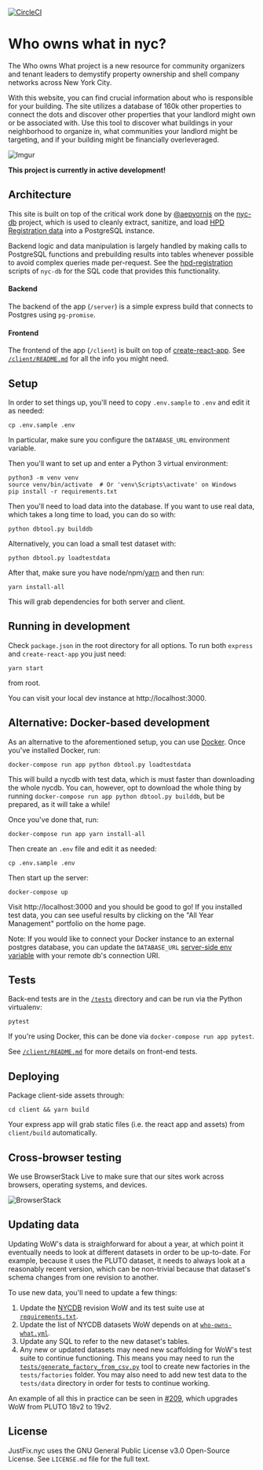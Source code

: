 [![CircleCI](https://circleci.com/gh/JustFixNYC/who-owns-what.svg?style=svg)](https://circleci.com/gh/JustFixNYC/who-owns-what)

# Who owns what in nyc?

The Who owns What project is a new resource for community organizers and tenant leaders to demystify property ownership and shell company networks across New York City.

With this website, you can find crucial information about who is responsible for your building. The site utilizes a database of 160k other properties to connect the dots and discover other properties that your landlord might own or be associated with. Use this tool to discover what buildings in your neighborhood to organize in, what communities your landlord might be targeting, and if your building might be financially overleveraged.

![Imgur](http://i.imgur.com/cYw4gyU.jpg)


**This project is currently in active development!**

## Architecture

This site is built on top of the critical work done by [@aepyornis](https://github.com/aepyornis) on the [nyc-db](https://github.com/aepyornis/nyc-db) project, which is used to cleanly extract, sanitize, and load [HPD Registration data](http://www1.nyc.gov/site/hpd/about/open-data.page) into a PostgreSQL instance.

Backend logic and data manipulation is largely handled by making calls to PostgreSQL functions and prebuilding results into tables whenever possible to avoid complex queries made per-request. See the [hpd-registration ](https://github.com/aepyornis/nyc-db/tree/master/src/nycdb/sql/hpd_registrations) scripts of `nyc-db` for the SQL code that provides this functionality.

#### Backend

The backend of the app (`/server`) is a simple express build that connects to Postgres using `pg-promise`.

#### Frontend

The frontend of the app (`/client`) is built on top of [create-react-app](https://github.com/facebookincubator/create-react-app). See [`/client/README.md`](client/README.md) for all the info you might need.

## Setup

In order to set things up, you'll need to copy `.env.sample` to `.env` and
edit it as needed:

```
cp .env.sample .env
```

In particular, make sure you configure the `DATABASE_URL` environment variable.

Then you'll want to set up and enter a Python 3 virtual environment:

```
python3 -m venv venv
source venv/bin/activate  # Or 'venv\Scripts\activate' on Windows
pip install -r requirements.txt
```

Then you'll need to load data into the database. If you want to use
real data, which takes a long time to load, you can do so with:

```
python dbtool.py builddb
```

Alternatively, you can load a small test dataset with:

```
python dbtool.py loadtestdata
```

After that, make sure you have node/npm/[yarn](https://yarnpkg.com/en/) and then run:

```
yarn install-all
```

This will grab dependencies for both server and client.

## Running in development

Check `package.json` in the root directory for all options. To run both `express` and `create-react-app` you just need:

```
yarn start
```

from root.

You can visit your local dev instance at http://localhost:3000.

## Alternative: Docker-based development

As an alternative to the aforementioned setup, you can use
[Docker](https://www.docker.com/get-started). Once you've
installed Docker, run:

```
docker-compose run app python dbtool.py loadtestdata
```

This will build a nycdb with test data, which is must faster
than downloading the whole nycdb. You can, however, opt to
download the whole thing by running
`docker-compose run app python dbtool.py builddb`, but be
prepared, as it will take a while!

Once you've done that, run:

```
docker-compose run app yarn install-all
```

Then create an `.env` file and edit it as needed:

```
cp .env.sample .env
```

Then start up the server:

```
docker-compose up
```

Visit http://localhost:3000 and you should be good to go! If
you installed test data, you can see useful results by
clicking on the "All Year Management" portfolio on the
home page.

Note: If you would like to connect your Docker instance to an external postgres database, you
can update the `DATABASE_URL` [server-side env variable](https://github.com/JustFixNYC/who-owns-what/blob/master/.env.sample) with your remote db's connection URI. 

## Tests

Back-end tests are in the [`/tests`](tests/) directory and can be run via
the Python virtualenv:

```
pytest
```

If you're using Docker, this can be done via `docker-compose run app pytest`.

See [`/client/README.md`](client/README.md) for more details on front-end
tests.

## Deploying

Package client-side assets through:

```
cd client && yarn build
```

Your express app will grab static files (i.e. the react app and assets) from `client/build` automatically.

## Cross-browser testing

We use BrowserStack Live to make sure that our sites work across browsers, operating systems, and devices.

![BrowserStack](https://www.browserstack.com/images/layout/browserstack-logo-600x315.png)

## Updating data

Updating WoW's data is straighforward for about a year, at which point it eventually needs to look at
different datasets in order to be up-to-date.  For example, because it uses the PLUTO dataset, it needs
to always look at a reasonably recent version, which can be non-trivial because that dataset's schema
changes from one revision to another.

To use new data, you'll need to update a few things:

1. Update the [NYCDB][] revision WoW and its test suite use
   at [`requirements.txt`][].
2. Update the list of NYCDB datasets WoW depends on at
   [`who-owns-what.yml`][].
3. Update any SQL to refer to the new dataset's tables.
4. Any new or updated datasets may need new scaffolding
   for WoW's test suite to continue functioning. This
   means you may need to run the
   [`tests/generate_factory_from_csv.py`][] tool to
   create new factories in the `tests/factories`
   folder. You may also need to add new test data to
   the `tests/data` directory in order for tests to
   continue working.

An example of all this in practice can be seen in [#209][],
which upgrades WoW from PLUTO 18v2 to 19v2.

[NYCDB]: https://github.com/nycdb/nycdb
[`requirements.txt`]: requirements.txt
[`who-owns-what.yml`]: who-owns-what.yml
[`tests/generate_factory_from_csv.py`]: tests/generate_factory_from_csv.py
[#209]: https://github.com/JustFixNYC/who-owns-what/pull/209

## License

JustFix.nyc uses the GNU General Public License v3.0 Open-Source License. See `LICENSE.md` file for the full text.
